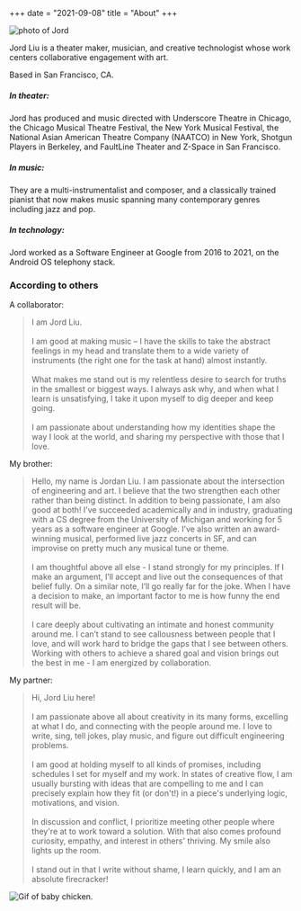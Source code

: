 +++
date = "2021-09-08"
title = "About"
+++

![photo of Jord](/img/portfolio/profile2.png)

Jord Liu is a theater maker, musician, and creative technologist whose work centers collaborative engagement with art.

Based in San Francisco, CA.

##### In theater:
Jord has produced and music directed with Underscore Theatre in Chicago, the Chicago Musical Theatre Festival, the New York Musical Festival, the National Asian American Theatre Company (NAATCO) in New York, Shotgun Players in Berkeley, and FaultLine Theater and Z-Space in San Francisco.

##### In music:
They are a multi-instrumentalist and composer, and a classically trained pianist that now makes music spanning many contemporary genres including jazz and pop.

##### In technology:
Jord worked as a Software Engineer at Google from 2016 to 2021, on the Android OS telephony stack.

### According to others
A collaborator:
>I am Jord Liu. \
\
I am good at making music – I have the skills to take the abstract feelings in my head and translate them to a wide variety of instruments (the right one for the task at hand) almost instantly.\
\
What makes me stand out is my relentless desire to search for truths in the smallest or biggest ways. I always ask why, and when what I learn is unsatisfying, I take it upon myself to dig deeper and keep going.\
\
I am passionate about understanding how my identities shape the way I look at the world, and sharing my perspective with those that I love.

My brother:
>Hello, my name is Jordan Liu. I am passionate about the intersection of engineering and art. I believe that the two strengthen each other rather than being distinct. In addition to being passionate, I am also good at both! I’ve succeeded academically and in industry, graduating with a CS degree from the University of Michigan and working for 5 years as a software engineer at Google. I’ve also written an award-winning musical, performed live jazz concerts in SF, and can improvise on pretty much any musical tune or theme.\
\
I am thoughtful above all else - I stand strongly for my principles. If I make an argument, I’ll accept and live out the consequences of that belief fully. On a similar note, I’ll go really far for the joke. When I have a decision to make, an important factor to me is how funny the end result will be.\
\
I care deeply about cultivating an intimate and honest community around me. I can’t stand to see callousness between people that I love, and will work hard to bridge the gaps that I see between others. Working with others to achieve a shared goal and vision brings out the best in me - I am energized by collaboration.

My partner:
>Hi, Jord Liu here!\
\
I am passionate above all about creativity in its many forms, excelling at what I do, and connecting with the people around me. I love to write, sing, tell jokes, play music, and figure out difficult engineering problems.\
\
I am good at holding myself to all kinds of promises, including schedules I set for myself and my work. In states of creative flow, I am usually bursting with ideas that are compelling to me and I can precisely explain how they fit (or don't!) in a piece's underlying logic, motivations, and vision.\
\
In discussion and conflict, I prioritize meeting other people where they're at to work toward a solution. With that also comes profound curiosity, empathy, and interest in others' thriving. My smile also lights up the room.\
\
I stand out in that I write without shame, I learn quickly, and I am an absolute firecracker!

![Gif of baby chicken.](/img/portfolio/chick.gif)
